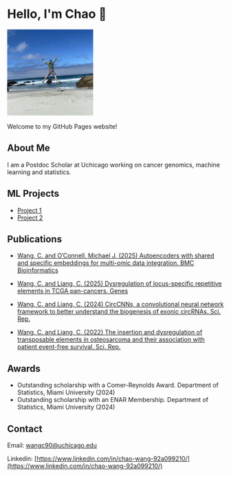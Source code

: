 # Hello, I'm Chao 👋
<img src="images/jump.JPG" alt="Profile" width="200">

Welcome to my GitHub Pages website!

## About Me
I am a Postdoc Scholar at Uchicago working on cancer genomics, machine learning and statistics.

## ML Projects
- [Project 1](https://github.com/wangc90/AE_Data_Integration)
- [Project 2](https://github.com/wangc90/CircCNNs)

## Publications
- [Wang, C. and O’Connell, Michael J. (2025) Autoencoders with shared and specific embeddings for multi-omic data integration. BMC Bioinformatics](https://bmcbioinformatics.biomedcentral.com/articles/10.1186/s12859-025-06245-7)

- [Wang, C. and Liang, C. (2025) Dysregulation of locus-specific repetitive elements in TCGA pan-cancers. Genes](https://www.mdpi.com/2073-4425/16/5/528)

- [Wang, C. and Liang, C. (2024) CircCNNs, a convolutional neural network framework to better understand the biogenesis of exonic circRNAs. Sci. Rep.](https://www.nature.com/articles/s41598-024-69262-1)

- [Wang, C. and Liang, C. (2022) The insertion and dysregulation of transposable elements in osteosarcoma and their association with patient event-free survival. Sci. Rep.](https://www.nature.com/articles/s41598-021-04208-5)

## Awards
- Outstanding scholarship with a Comer-Reynolds Award. Department of Statistics, Miami University (2024)
- Outstanding scholarship with an ENAR Membership. Department of Statistics, Miami University (2024)

## Contact
Email: [wangc90@uchicago.edu](mailto:wangc90@uchicago.edu)

Linkedin: [https://www.linkedin.com/in/chao-wang-92a099210/](https://www.linkedin.com/in/chao-wang-92a099210/) 
